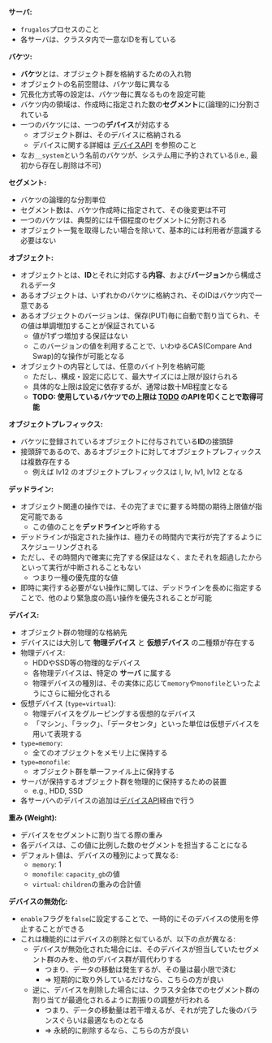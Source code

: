**サーバ:**
- `frugalos`プロセスのこと
- 各サーバは、クラスタ内で一意なIDを有している

**バケツ:**

- **バケツ**とは、オブジェクト群を格納するための入れ物
- オブジェクトの名前空間は、バケツ毎に異なる
- 冗長化方式等の設定は、バケツ毎に異なるものを設定可能
- バケツ内の領域は、作成時に指定された数の**セグメント**に(論理的に)分割されている
- 一つのバケツには、一つの**デバイス**が対応する
  - オブジェクト群は、そのデバイスに格納される
  - デバイスに関する詳細は [デバイスAPI](./devices.html) を参照のこと
- なお`__system`という名前のバケツが、システム用に予約されている(i.e., 最初から存在し削除は不可)

**セグメント:**

- バケツの論理的な分割単位
- セグメント数は、バケツ作成時に指定されて、その後変更は不可
- 一つのバケツは、典型的には千個程度のセグメントに分割される
- オブジェクト一覧を取得したい場合を除いて、基本的には利用者が意識する必要はない

**オブジェクト:**

- オブジェクトとは、**ID**とそれに対応する**内容**、および**バージョン**から構成されるデータ
- あるオブジェクトは、いずれかのバケツに格納され、そのIDはバケツ内で一意である
- あるオブジェクトのバージョンは、保存(PUT)毎に自動で割り当てられ、その値は単調増加することが保証されている
  - 値が1ずつ増加する保証はない
  - このバージョンの値を利用することで、いわゆるCAS(Compare And Swap)的な操作が可能となる
- オブジェクトの内容としては、任意のバイト列を格納可能
  - ただし、構成・設定に応じて、最大サイズには上限が設けられる
  - 具体的な上限は設定に依存するが、通常は数十MB程度となる
  - **TODO: 使用しているバケツでの上限は [TODO](TODO) のAPIを叩くことで取得可能**

**オブジェクトプレフィックス:**

- バケツに登録されているオブジェクトに付与されている**ID**の接頭辞
- 接頭辞であるので、あるオブジェクトに対してオブジェクトプレフィックスは複数存在する
  - 例えば lv12 のオブジェクトプレフィックスは l, lv, lv1, lv12 となる

**デッドライン:**

- オブジェクト関連の操作では、その完了までに要する時間の期待上限値が指定可能である
  - この値のことを**デッドライン**と呼称する
- デッドラインが指定された操作は、極力その時間内で実行が完了するようにスケジューリングされる
- ただし、その時間内で確実に完了する保証はなく、またそれを超過したからといって実行が中断されることもない
  - つまり一種の優先度的な値
- 即時に実行する必要がない操作に関しては、デッドラインを長めに指定することで、他のより緊急度の高い操作を優先されることが可能

**デバイス:**
- オブジェクト群の物理的な格納先
- デバイスには大別して **物理デバイス** と **仮想デバイス** の二種類が存在する
- 物理デバイス:
  - HDDやSSD等の物理的なデバイス
  - 各物理デバイスは、特定の **サーバ** に属する
  - 物理デバイスの種別は、その実体に応じて`memory`や`monofile`といったようにさらに細分化される
- 仮想デバイス (`type=virtual`):
  - 物理デバイスをグルーピングする仮想的なデバイス
  - 「マシン」、「ラック」、「データセンタ」といった単位は仮想デバイスを用いて表現する
- `type=memory`:
  - 全てのオブジェクトをメモリ上に保持する
- `type=monofile`:
  - オブジェクト群を単一ファイル上に保持する
- サーバが保持するオブジェクト群を物理的に保持するための装置
  - e.g., HDD, SSD
- 各サーバへのデバイスの追加は[デバイスAPI](https://frugalos.github.io/frugalos/v1/devices.html)経由で行う

**重み (Weight):**
- デバイスをセグメントに割り当てる際の重み
- 各デバイスは、この値に比例した数のセグメントを担当することになる
- デフォルト値は、デバイスの種別によって異なる:
  - `memory`: 1
  - `monofile`: `capacity_gb`の値
  - `virtual`: `children`の重みの合計値

**デバイスの無効化:**
- `enable`フラグを`false`に設定することで、一時的にそのデバイスの使用を停止することができる
- これは機能的にはデバイスの削除と似ているが、以下の点が異なる:
  - デバイスが無効化された場合には、そのデバイスが担当していたセグメント群のみを、他のデバイス群が肩代わりする
     - つまり、データの移動は発生するが、その量は最小限で済む
     - => 短期的に取り外しているだけなら、こちらの方が良い
  - 逆に、デバイスを削除した場合には、クラスタ全体でのセグメント群の割り当てが最適化されるように割振りの調整が行われる
     - つまり、データの移動量は若干増えるが、それが完了した後のバランスぐらいは最適なものとなる
     - => 永続的に削除するなら、こちらの方が良い
